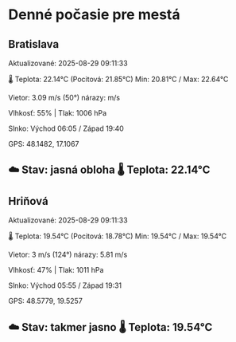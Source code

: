 ﻿# Denné počasie pre mestá

## Bratislava
Aktualizované: 2025-08-29 09:11:33

🌡️ Teplota: 22.14°C 
(Pocitová: 21.85°C)
Min: 20.81°C / Max: 22.64°C

Vietor: 3.09 m/s    (50°) 
nárazy:  m/s

Vlhkosť: 55% | Tlak: 1006 hPa

Slnko: Východ 06:05 / Západ 19:40

GPS: 48.1482, 17.1067

☁️ Stav: jasná obloha        🌡️ Teplota: 22.14°C
---

## Hriňová
Aktualizované: 2025-08-29 09:11:33

🌡️ Teplota: 19.54°C 
(Pocitová: 18.78°C)
Min: 19.54°C / Max: 19.54°C

Vietor: 3 m/s (124°)
nárazy: 5.81 m/s

Vlhkosť: 47% | Tlak: 1011 hPa

Slnko: Východ 05:55 / Západ 19:31

GPS: 48.5779, 19.5257

☁️ Stav: takmer jasno        🌡️ Teplota: 19.54°C
---
